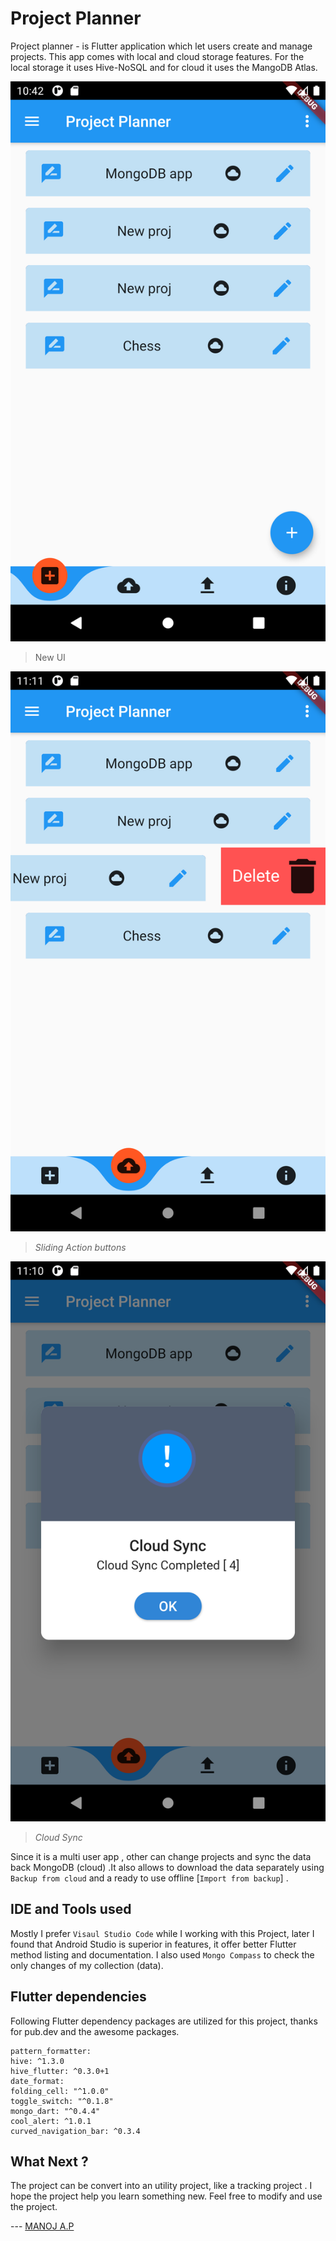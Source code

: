# Project Planner

Project planner - is Flutter application which let users create and manage projects. This app comes with local and cloud storage features. For the local storage it uses Hive-NoSQL and for cloud it uses the MangoDB Atlas. 

<img src="Screenshot_1604941977.png" width=550 alt="Flutter app">

> New UI

<img src="Screenshot_1604943680.png" width=550 alt="Dismissible action button"   >

>  *Sliding Action buttons*  



<img src="Screenshot_1604943648.png" width=550 alt="Cloud sync" >

> *Cloud Sync*

Since it is a multi user app , other can change projects and sync the data back MongoDB (cloud) .It also allows to download the data separately  using `Backup from cloud` and a ready to use offline [`Import from backup`] . 

## IDE and Tools used

Mostly I prefer `Visaul Studio Code` while I working with this Project, later  I found that Android Studio is superior in features, it offer better Flutter method listing and documentation.  I also used `Mongo Compass` to check the only changes of my collection (data).

 ## Flutter dependencies

Following Flutter dependency packages are utilized for this project, thanks for pub.dev and the awesome packages.

```
pattern_formatter:
hive: ^1.3.0
hive_flutter: ^0.3.0+1
date_format:
folding_cell: "^1.0.0"
toggle_switch: "^0.1.8"
mongo_dart: "^0.4.4"
cool_alert: ^1.0.1
curved_navigation_bar: ^0.3.4
```

## What Next ?

The project can be convert into an utility project, like a tracking project .  I hope the project help you learn something new.  Feel free to modify and use the project.

--- [MANOJ  A.P](https:\\developermblog.wordpress.com])

